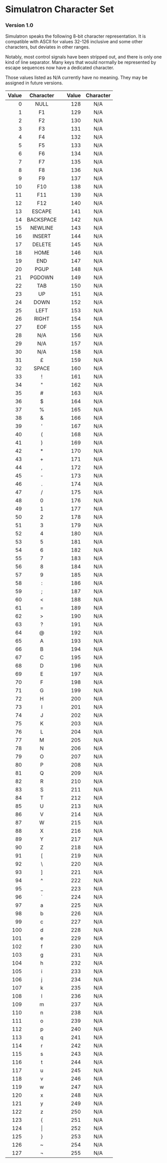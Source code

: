# Simulatron Character Set
### Version 1.0

Simulatron speaks the following 8-bit character representation. It is compatible with ASCII for values 32-126 inclusive and some other characters, but deviates in other ranges.

Notably, most control signals have been stripped out, and there is only one kind of line separator. Many keys that would normally be represented by escape sequences now have a dedicated character.

Those values listed as N/A currently have no meaning. They may be assigned in future versions.

| Value | Character |     | Value | Character |
| -----:|:---------:| --- | -----:|:---------:|
|     0 |    NULL   |     |   128 |    N/A    |
|     1 |     F1    |     |   129 |    N/A    |
|     2 |     F2    |     |   130 |    N/A    |
|     3 |     F3    |     |   131 |    N/A    |
|     4 |     F4    |     |   132 |    N/A    |
|     5 |     F5    |     |   133 |    N/A    |
|     6 |     F6    |     |   134 |    N/A    |
|     7 |     F7    |     |   135 |    N/A    |
|     8 |     F8    |     |   136 |    N/A    |
|     9 |     F9    |     |   137 |    N/A    |
|    10 |    F10    |     |   138 |    N/A    |
|    11 |    F11    |     |   139 |    N/A    |
|    12 |    F12    |     |   140 |    N/A    |
|    13 |   ESCAPE  |     |   141 |    N/A    |
|    14 | BACKSPACE |     |   142 |    N/A    |
|    15 |  NEWLINE  |     |   143 |    N/A    |
|    16 |   INSERT  |     |   144 |    N/A    |
|    17 |   DELETE  |     |   145 |    N/A    |
|    18 |    HOME   |     |   146 |    N/A    |
|    19 |    END    |     |   147 |    N/A    |
|    20 |    PGUP   |     |   148 |    N/A    |
|    21 |   PGDOWN  |     |   149 |    N/A    |
|    22 |    TAB    |     |   150 |    N/A    |
|    23 |     UP    |     |   151 |    N/A    |
|    24 |    DOWN   |     |   152 |    N/A    |
|    25 |    LEFT   |     |   153 |    N/A    |
|    26 |   RIGHT   |     |   154 |    N/A    |
|    27 |    EOF    |     |   155 |    N/A    |
|    28 |    N/A    |     |   156 |    N/A    |
|    29 |    N/A    |     |   157 |    N/A    |
|    30 |    N/A    |     |   158 |    N/A    |
|    31 |     £     |     |   159 |    N/A    |
|    32 |   SPACE   |     |   160 |    N/A    |
|    33 |     !     |     |   161 |    N/A    |
|    34 |     "     |     |   162 |    N/A    |
|    35 |     #     |     |   163 |    N/A    |
|    36 |     $     |     |   164 |    N/A    |
|    37 |     %     |     |   165 |    N/A    |
|    38 |     &     |     |   166 |    N/A    |
|    39 |     '     |     |   167 |    N/A    |
|    40 |     (     |     |   168 |    N/A    |
|    41 |     )     |     |   169 |    N/A    |
|    42 |     *     |     |   170 |    N/A    |
|    43 |     +     |     |   171 |    N/A    |
|    44 |     ,     |     |   172 |    N/A    |
|    45 |     -     |     |   173 |    N/A    |
|    46 |     .     |     |   174 |    N/A    |
|    47 |     /     |     |   175 |    N/A    |
|    48 |     0     |     |   176 |    N/A    |
|    49 |     1     |     |   177 |    N/A    |
|    50 |     2     |     |   178 |    N/A    |
|    51 |     3     |     |   179 |    N/A    |
|    52 |     4     |     |   180 |    N/A    |
|    53 |     5     |     |   181 |    N/A    |
|    54 |     6     |     |   182 |    N/A    |
|    55 |     7     |     |   183 |    N/A    |
|    56 |     8     |     |   184 |    N/A    |
|    57 |     9     |     |   185 |    N/A    |
|    58 |     :     |     |   186 |    N/A    |
|    59 |     ;     |     |   187 |    N/A    |
|    60 |     <     |     |   188 |    N/A    |
|    61 |     =     |     |   189 |    N/A    |
|    62 |     >     |     |   190 |    N/A    |
|    63 |     ?     |     |   191 |    N/A    |
|    64 |     @     |     |   192 |    N/A    |
|    65 |     A     |     |   193 |    N/A    |
|    66 |     B     |     |   194 |    N/A    |
|    67 |     C     |     |   195 |    N/A    |
|    68 |     D     |     |   196 |    N/A    |
|    69 |     E     |     |   197 |    N/A    |
|    70 |     F     |     |   198 |    N/A    |
|    71 |     G     |     |   199 |    N/A    |
|    72 |     H     |     |   200 |    N/A    |
|    73 |     I     |     |   201 |    N/A    |
|    74 |     J     |     |   202 |    N/A    |
|    75 |     K     |     |   203 |    N/A    |
|    76 |     L     |     |   204 |    N/A    |
|    77 |     M     |     |   205 |    N/A    |
|    78 |     N     |     |   206 |    N/A    |
|    79 |     O     |     |   207 |    N/A    |
|    80 |     P     |     |   208 |    N/A    |
|    81 |     Q     |     |   209 |    N/A    |
|    82 |     R     |     |   210 |    N/A    |
|    83 |     S     |     |   211 |    N/A    |
|    84 |     T     |     |   212 |    N/A    |
|    85 |     U     |     |   213 |    N/A    |
|    86 |     V     |     |   214 |    N/A    |
|    87 |     W     |     |   215 |    N/A    |
|    88 |     X     |     |   216 |    N/A    |
|    89 |     Y     |     |   217 |    N/A    |
|    90 |     Z     |     |   218 |    N/A    |
|    91 |     [     |     |   219 |    N/A    |
|    92 |     \     |     |   220 |    N/A    |
|    93 |     ]     |     |   221 |    N/A    |
|    94 |     ^     |     |   222 |    N/A    |
|    95 |     _     |     |   223 |    N/A    |
|    96 |     `     |     |   224 |    N/A    |
|    97 |     a     |     |   225 |    N/A    |
|    98 |     b     |     |   226 |    N/A    |
|    99 |     c     |     |   227 |    N/A    |
|   100 |     d     |     |   228 |    N/A    |
|   101 |     e     |     |   229 |    N/A    |
|   102 |     f     |     |   230 |    N/A    |
|   103 |     g     |     |   231 |    N/A    |
|   104 |     h     |     |   232 |    N/A    |
|   105 |     i     |     |   233 |    N/A    |
|   106 |     j     |     |   234 |    N/A    |
|   107 |     k     |     |   235 |    N/A    |
|   108 |     l     |     |   236 |    N/A    |
|   109 |     m     |     |   237 |    N/A    |
|   110 |     n     |     |   238 |    N/A    |
|   111 |     o     |     |   239 |    N/A    |
|   112 |     p     |     |   240 |    N/A    |
|   113 |     q     |     |   241 |    N/A    |
|   114 |     r     |     |   242 |    N/A    |
|   115 |     s     |     |   243 |    N/A    |
|   116 |     t     |     |   244 |    N/A    |
|   117 |     u     |     |   245 |    N/A    |
|   118 |     v     |     |   246 |    N/A    |
|   119 |     w     |     |   247 |    N/A    |
|   120 |     x     |     |   248 |    N/A    |
|   121 |     y     |     |   249 |    N/A    |
|   122 |     z     |     |   250 |    N/A    |
|   123 |     {     |     |   251 |    N/A    |
|   124 |   &#124;  |     |   252 |    N/A    |
|   125 |     }     |     |   253 |    N/A    |
|   126 |     ~     |     |   254 |    N/A    |
|   127 |     ¬     |     |   255 |    N/A    |
